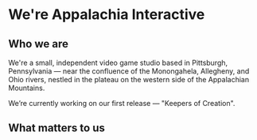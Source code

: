 # We're Appalachia Interactive

## Who we are

We're a small, independent video game studio based in Pittsburgh, Pennsylvania — near the confluence of the Monongahela, Allegheny, and Ohio rivers, nestled in the plateau on the western side of the Appalachian Mountains.

We’re currently working on our first release — "Keepers of Creation".  

## What matters to us

